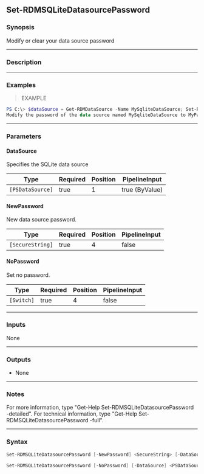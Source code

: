 Set-RDMSQLiteDatasourcePassword
-------------------------------

### Synopsis
Modify or clear your data source password

---

### Description

---

### Examples
> EXAMPLE

```PowerShell
PS C:\> $dataSource = Get-RDMDataSource -Name MySqliteDataSource; Set-RDMSQLiteDatasourcePassword -DataSource $dataSource -NewPassword (ConvertTo-SecureString -AsPlainText "MyPassword" -Force)
Modify the password of the data source named MySqliteDataSource to MyPassword
```

---

### Parameters
#### **DataSource**
Specifies the SQLite data source

|Type            |Required|Position|PipelineInput |
|----------------|--------|--------|--------------|
|`[PSDataSource]`|true    |1       |true (ByValue)|

#### **NewPassword**
New data source password.

|Type            |Required|Position|PipelineInput|
|----------------|--------|--------|-------------|
|`[SecureString]`|true    |4       |false        |

#### **NoPassword**
Set no password.

|Type      |Required|Position|PipelineInput|
|----------|--------|--------|-------------|
|`[Switch]`|true    |4       |false        |

---

### Inputs
None

---

### Outputs
* None

---

### Notes
For more information, type "Get-Help Set-RDMSQLiteDatasourcePassword -detailed". For technical information, type "Get-Help Set-RDMSQLiteDatasourcePassword -full".

---

### Syntax
```PowerShell
Set-RDMSQLiteDatasourcePassword [-NewPassword] <SecureString> [-DataSource] <PSDataSource> [<CommonParameters>]
```
```PowerShell
Set-RDMSQLiteDatasourcePassword [-NoPassword] [-DataSource] <PSDataSource> [<CommonParameters>]
```
